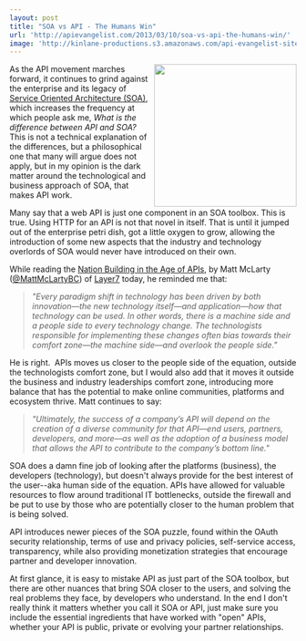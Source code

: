 ```yaml
---
layout: post
title: "SOA vs API - The Humans Win"
url: 'http://apievangelist.com/2013/03/10/soa-vs-api-the-humans-win/'
image: 'http://kinlane-productions.s3.amazonaws.com/api-evangelist-site/blog/human-cutout.jpg'
---
```


<img class="c1" src="https://s3.amazonaws.com/kinlane-productions/human-cutout.jpg" alt="" width="250" align="right" />

As the API movement marches forward, it continues to grind against the enterprise and its legacy of [Service Oriented Architecture (SOA)][1], which increases the frequency at which people ask me, _What is the difference between API and SOA?_ This is not a technical explanation of the differences, but a philosophical one that many will argue does not apply, but in my opinion is the dark matter around the technological and business approach of SOA, that makes API work.

Many say that a web API is just one component in an SOA toolbox. This is true. Using HTTP for an API is not that novel in itself. That is until it jumped out of the enterprise petri dish, got a little oxygen to grow, allowing the introduction of some new aspects that the industry and technology overlords of SOA would never have introduced on their own.

While reading the [Nation Building in the Age of APIs][2], by Matt McLarty ([@MattMcLartyBC][3]) of [Layer7][4] today, he reminded me that:

> _"Every paradigm shift in technology has been driven by both innovation—the new technology itself—and application—how that technology can be used. In other words, there is a machine side and a people side to every technology change. The technologists responsible for implementing these changes often bias towards their comfort zone—the machine side—and overlook the people side."_

He is right.  APIs moves us closer to the people side of the equation, outside the technologists comfort zone, but I would also add that it moves it outside the business and industry leaderships comfort zone, introducing more balance that has the potential to make online communities, platforms and ecosystem thrive. Matt continues to say:

> _"Ultimately, the success of a company’s API will depend on the creation of a diverse community for that API—end users, partners, developers, and more—as well as the adoption of a business model that allows the API to contribute to the company’s bottom line."_

SOA does a damn fine job of looking after the platforms (business), the developers (technology), but doesn't always provide for the best interest of the user--aka human side of the equation. APIs have allowed for valuable resources to flow around traditional IT bottlenecks, outside the firewall and be put to use by those who are potentially closer to the human problem that is being solved.

API introduces newer pieces of the SOA puzzle, found within the OAuth security relationship, terms of use and privacy policies, self-service access, transparency, while also providing monetization strategies that encourage partner and developer innovation.

At first glance, it is easy to mistake API as just part of the SOA toolbox, but there are other nuances that bring SOA closer to the users, and solving the real problems they face, by developers who understand. In the end I don't really think it matters whether you call it SOA or API, just make sure you include the essential ingredients that have worked with "open" APIs, whether your API is public, private or evolving your partner relationships.

   [1]: http://en.wikipedia.org/wiki/Service-oriented_architecture
   [2]: http://www.layer7tech.com/blogs/index.php/nation-building-in-the-age-of-apis/
   [3]: https://twitter.com/MattMcLartyBC
   [4]: http://www.layer7tech.com/
